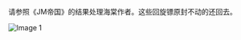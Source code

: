 请参照《JM帝国》的结果处理海棠作者。这些回旋镖原封不动的还回去。

![Image 1](https://files.e5n.cc/media_attachments/files/114/623/616/751/046/032/original/aed66f16ba3b5c20.jpg)